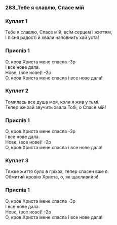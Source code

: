 ### 283_Тебе я славлю, Спасе мій
### Куплет 1
Тебе я славлю, Спасе мій, всім серцем і життям,<br/>І пісня радості й хвали наповнить хай уста!
### Приспів 1
О, кров Христа мене спасла -Зр<br/>І все нове дала.<br/>Нове, (все нове)! -2р<br/>О, кров Христа мене спасла і все нове дала!
### Куплет 2
Томилась все душа моя, коли я жив у тьмі.<br/>Тепер же хай звучить хвала Тобі, о Спасе мій!
### Приспів 1
О, кров Христа мене спасла -Зр<br/>І все нове дала.<br/>Нове, (все нове)! -2р<br/>О, кров Христа мене спасла і все нове дала!
### Куплет 3
Тяжке життя було в гріхах, тепер спасен вже я:<br/>Обмитий кровію Христа, о, як щасливий я!
### Приспів 1
О, кров Христа мене спасла -Зр<br/>І все нове дала.<br/>Нове, (все нове)! -2р<br/>О, кров Христа мене спасла і все нове дала!
